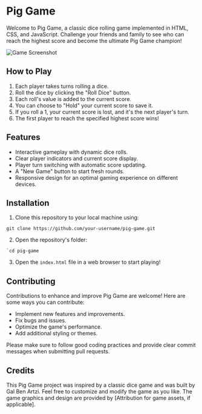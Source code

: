 # Pig Game

Welcome to Pig Game, a classic dice rolling game implemented in HTML, CSS, and JavaScript. Challenge your friends and family to see who can reach the highest score and become the ultimate Pig Game champion!

![Game Screenshot](screenshot.png)

## How to Play

1. Each player takes turns rolling a dice.
2. Roll the dice by clicking the "Roll Dice" button.
3. Each roll's value is added to the current score.
4. You can choose to "Hold" your current score to save it.
5. If you roll a 1, your current score is lost, and it's the next player's turn.
6. The first player to reach the specified highest score wins!

## Features

- Interactive gameplay with dynamic dice rolls.
- Clear player indicators and current score display.
- Player turn switching with automatic score updating.
- A "New Game" button to start fresh rounds.
- Responsive design for an optimal gaming experience on different devices.

## Installation

1. Clone this repository to your local machine using:

```
git clone https://github.com/your-username/pig-game.git
```

2. Open the repository's folder:

```
`cd pig-game
```

3. Open the `index.html` file in a web browser to start playing!

## Contributing

Contributions to enhance and improve Pig Game are welcome! Here are some ways you can contribute:

- Implement new features and improvements.
- Fix bugs and issues.
- Optimize the game's performance.
- Add additional styling or themes.

Please make sure to follow good coding practices and provide clear commit messages when submitting pull requests.

## Credits

This Pig Game project was inspired by a classic dice game and was built by Gal Ben Artzi. Feel free to customize and modify the game as you like. The game graphics and design are provided by [Attribution for game assets, if applicable].




